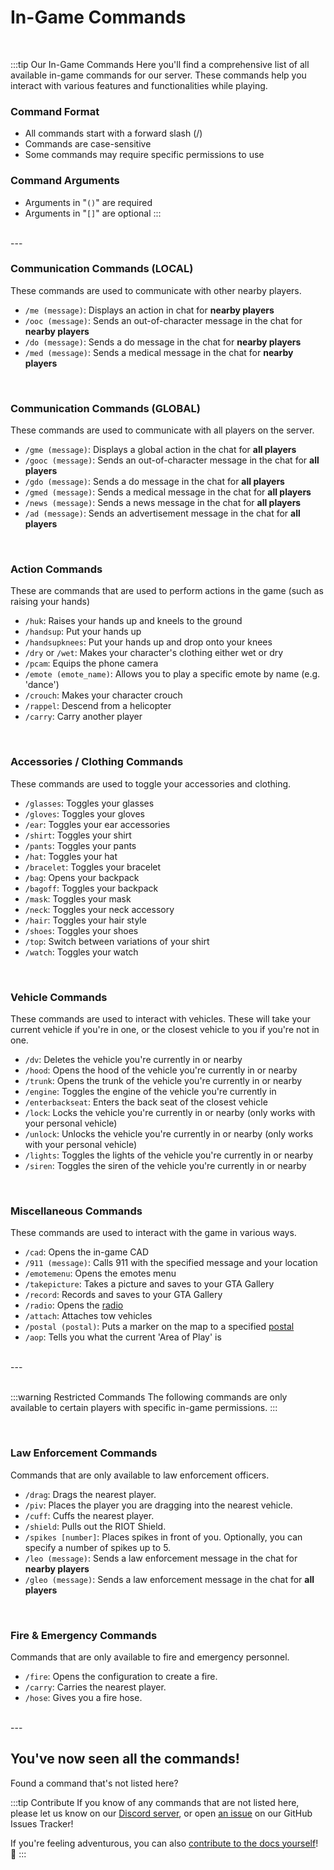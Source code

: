 # In-Game Commands

<br/>

:::tip Our In-Game Commands
Here you'll find a comprehensive list of all available in-game commands for our server.
These commands help you interact with various features and functionalities while playing.

### Command Format
- All commands start with a forward slash (/)
- Commands are case-sensitive
- Some commands may require specific permissions to use

### Command Arguments
- Arguments in "`()`" are required
- Arguments in "`[]`" are optional
:::

<br/>
---
<br/>

### Communication Commands (LOCAL)
These commands are used to communicate with other nearby players.
- `/me (message)`: Displays an action in chat for **nearby players**
- `/ooc (message)`: Sends an out-of-character message in the chat for **nearby players**
- `/do (message)`: Sends a do message in the chat for **nearby players**
- `/med (message)`: Sends a medical message in the chat for **nearby players**

<br/>

### Communication Commands (GLOBAL)
These commands are used to communicate with all players on the server.
- `/gme (message)`: Displays a global action in the chat for **all players**
- `/gooc (message)`: Sends an out-of-character message in the chat for **all players**
- `/gdo (message)`: Sends a do message in the chat for **all players**
- `/gmed (message)`: Sends a medical message in the chat for **all players**
- `/news (message)`: Sends a news message in the chat for **all players**
- `/ad (message)`: Sends an advertisement message in the chat for **all players**

<br/>

### Action Commands
These are commands that are used to perform actions in the game (such as raising your hands)
- `/huk`: Raises your hands up and kneels to the ground
- `/handsup`: Put your hands up
- `/handsupknees`: Put your hands up and drop onto your knees
- `/dry` or `/wet`: Makes your character's clothing either wet or dry
- `/pcam`: Equips the phone camera
- `/emote (emote_name)`: Allows you to play a specific emote by name (e.g. 'dance')
- `/crouch`: Makes your character crouch
- `/rappel`: Descend from a helicopter
- `/carry`: Carry another player

<br/>

### Accessories / Clothing Commands
These commands are used to toggle your accessories and clothing.
- `/glasses`: Toggles your glasses
- `/gloves`: Toggles your gloves
- `/ear`: Toggles your ear accessories
- `/shirt`: Toggles your shirt
- `/pants`: Toggles your pants
- `/hat`: Toggles your hat
- `/bracelet`: Toggles your bracelet
- `/bag`: Opens your backpack
- `/bagoff`: Toggles your backpack
- `/mask`: Toggles your mask
- `/neck`: Toggles your neck accessory
- `/hair`: Toggles your hair style
- `/shoes`: Toggles your shoes
- `/top`: Switch between variations of your shirt
- `/watch`: Toggles your watch

<br/>

### Vehicle Commands
These commands are used to interact with vehicles. These will take your current vehicle if you're in one, or the closest vehicle to you if you're not in one.
- `/dv`: Deletes the vehicle you're currently in or nearby
- `/hood`: Opens the hood of the vehicle you're currently in or nearby
- `/trunk`: Opens the trunk of the vehicle you're currently in or nearby
- `/engine`: Toggles the engine of the vehicle you're currently in
- `/enterbackseat`: Enters the back seat of the closest vehicle
- `/lock`: Locks the vehicle you're currently in or nearby (only works with your personal vehicle)
- `/unlock`: Unlocks the vehicle you're currently in or nearby (only works with your personal vehicle)
- `/lights`: Toggles the lights of the vehicle you're currently in or nearby
- `/siren`: Toggles the siren of the vehicle you're currently in or nearby

<br/>

### Miscellaneous Commands
These commands are used to interact with the game in various ways.
- `/cad`: Opens the in-game CAD
- `/911 (message)`: Calls 911 with the specified message and your location
- `/emotemenu`: Opens the emotes menu
- `/takepicture`: Takes a picture and saves to your GTA Gallery
- `/record`: Records and saves to your GTA Gallery
- `/radio`: Opens the [radio](/docs/law-enforcement/tools/radio)
- `/attach`: Attaches tow vehicles
- `/postal (postal)`: Puts a marker on the map to a specified [postal](/docs/postal-codes/postal-cmd)
- `/aop`: Tells you what the current 'Area of Play' is

<br/>
---
<br/>
<br/>

:::warning Restricted Commands
The following commands are only available to certain players with specific in-game permissions.
:::

<br/>

### Law Enforcement Commands
Commands that are only available to law enforcement officers.
- `/drag`: Drags the nearest player.
- `/piv`: Places the player you are dragging into the nearest vehicle.
- `/cuff`: Cuffs the nearest player.
- `/shield`: Pulls out the RIOT Shield.
- `/spikes [number]`: Places spikes in front of you. Optionally, you can specify a number of spikes up to 5.
- `/leo (message)`: Sends a law enforcement message in the chat for **nearby players**
- `/gleo (message)`: Sends a law enforcement message in the chat for **all players**

<br/>

### Fire & Emergency Commands
Commands that are only available to fire and emergency personnel.
- `/fire`: Opens the configuration to create a fire.
- `/carry`: Carries the nearest player.
- `/hose`: Gives you a fire hose.

<br/>
---
<br/>

## You've now seen all the commands!
Found a command that's not listed here?

:::tip Contribute
If you know of any commands that are not listed here, please let us know on our [Discord server](https://discord.gg/kcdojrp), or open [an issue](https://github.com/MTDOJRP/docs/issues) on our GitHub Issues Tracker!

If you're feeling adventurous, you can also [contribute to the docs yourself](https://github.com/MTDOJRP/docs/blob/main/README.md)! 💪
:::
